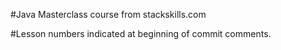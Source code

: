 #Java Masterclass course from stackskills.com

#Lesson numbers indicated at beginning of commit comments.
